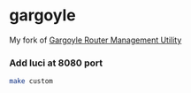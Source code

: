 # gargoyle
My fork of [Gargoyle Router Management Utility](https://www.gargoyle-router.com/)

### Add luci at 8080 port
```bash
make custom
```
